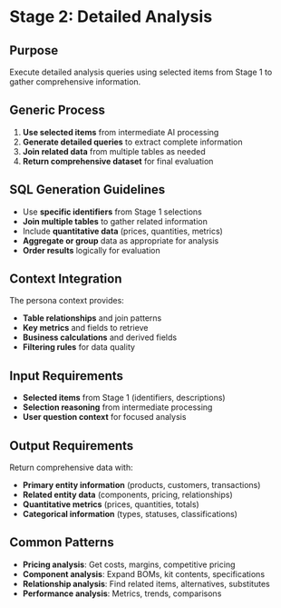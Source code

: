 # Stage 2: Detailed Analysis

## Purpose
Execute detailed analysis queries using selected items from Stage 1 to gather comprehensive information.

## Generic Process
1. **Use selected items** from intermediate AI processing
2. **Generate detailed queries** to extract complete information
3. **Join related data** from multiple tables as needed
4. **Return comprehensive dataset** for final evaluation

## SQL Generation Guidelines
- Use **specific identifiers** from Stage 1 selections
- **Join multiple tables** to gather related information
- Include **quantitative data** (prices, quantities, metrics)
- **Aggregate or group** data as appropriate for analysis
- **Order results** logically for evaluation

## Context Integration
The persona context provides:
- **Table relationships** and join patterns
- **Key metrics** and fields to retrieve
- **Business calculations** and derived fields
- **Filtering rules** for data quality

## Input Requirements
- **Selected items** from Stage 1 (identifiers, descriptions)
- **Selection reasoning** from intermediate processing
- **User question context** for focused analysis

## Output Requirements
Return comprehensive data with:
- **Primary entity information** (products, customers, transactions)
- **Related entity data** (components, pricing, relationships)
- **Quantitative metrics** (prices, quantities, totals)
- **Categorical information** (types, statuses, classifications)

## Common Patterns
- **Pricing analysis**: Get costs, margins, competitive pricing
- **Component analysis**: Expand BOMs, kit contents, specifications
- **Relationship analysis**: Find related items, alternatives, substitutes
- **Performance analysis**: Metrics, trends, comparisons